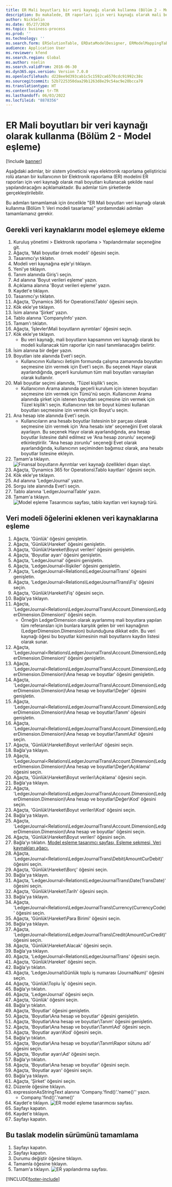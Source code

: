 ```yaml
---
title: ER Mali boyutları bir veri kaynağı olarak kullanma (Bölüm 2 - Model eşleme)
description: Bu makalede, ER raporları için veri kaynağı olarak mali boyutları kullanmak üzere Elektronik raporlama (ER) modelinin nasıl yapılandırılacağı açıklanmaktadır. (2. Bölüm)
author: NickSelin
ms.date: 05/27/2020
ms.topic: business-process
ms.prod: ''
ms.technology: ''
ms.search.form: ERSolutionTable, ERDataModelDesigner, ERModelMappingTable, ERModelMappingDesigner, ERExpressionDesignerFormula
audience: Application User
ms.reviewer: kfend
ms.search.region: Global
ms.author: nselin
ms.search.validFrom: 2016-06-30
ms.dyn365.ops.version: Version 7.0.0
ms.openlocfilehash: d228ee9d393cab1c5c1592ca6570cdc91992c38c
ms.sourcegitcommit: 52b7225350daa29b1263d8e29c54ac9e20bcca70
ms.translationtype: HT
ms.contentlocale: tr-TR
ms.lasthandoff: 06/03/2022
ms.locfileid: "8878356"
---
```

# <a name="er-use-financial-dimensions-as-a-data-source-part-2---model-mapping"></a>ER Mali boyutları bir veri kaynağı olarak kullanma (Bölüm 2 - Model eşleme)

[!include [banner](../../includes/banner.md)]

Aşağıdaki adımlar, bir sistem yöneticisi veya elektronik raporlama geliştiricisi rolü atanan bir kullanıcının bir Elektronik raporlama (ER) modelini ER raporları için veri kaynağı olarak mali boyutları kullanacak şekilde nasıl yapılandıracağını açıklamaktadır. Bu adımlar tüm şirketlerde gerçekleştirilebilir.

Bu adımları tamamlamak için öncelikle "ER Mali boyutları veri kaynağı olarak kullanma (Bölüm 1: Veri modeli tasarlama)" yordamındaki adımları tamamlamanız gerekir.


## <a name="add-required-data-sources-to-model-mapping"></a>Gerekli veri kaynaklarını model eşlemeye ekleme
1. Kuruluş yönetimi > Elektronik raporlama > Yapılandırmalar seçeneğine git.
2. Ağaçta, 'Mali boyutlar örnek modeli' öğesini seçin.
3. Tasarımcı'yı tıklatın.
4. Modeli veri kaynağına eşle'yi tıklayın.
5. Yeni'ye tıklayın.
6. Tanım alanında Giriş'i seçin.
7. Ad alanına 'Boyut verileri eşleme' yazın.
8. Açıklama alanına 'Boyut verileri eşleme' yazın.
9. Kaydet'e tıklayın.
10. Tasarımcı'yı tıklatın.
11. Ağaçta, 'Dynamics 365 for Operations\Tablo' öğesini seçin.
12. Kök ekle'ye tıklayın.
13. İsim alanına 'Şirket' yazın.
14. Tablo alanına 'CompanyInfo' yazın.
15. Tamam'ı tıklatın.
16. Ağaçta, 'İşlevler\Mali boyutların ayrıntıları' öğesini seçin.
17. Kök ekle'ye tıklayın.
    * Bu veri kaynağı, mali boyutların kapsamının veri kaynağı olarak bu modeli kullanacak tüm raporlar için nasıl tanımlanacağını belirtir.  
18. İsim alanına bir değer yazın.
19. Boyutları iste alanında Evet'i seçin.
    * Kullanıcının Kullanıcı iletişim formunda çalışma zamanında boyutları seçmesine izin vermek için Evet'i seçin. Bu seçenek Hayır olarak ayarlandığında, geçerli kurulumun tüm mali boyutları varsayılan olarak kullanılır.  
20. Mali boyutlar seçimi alanında, 'Tüzel kişilik'i seçin.
    * Kullanıcının Arama alanında geçerli kurulum için istenen boyutları seçmesine izin vermek için Tümü'nü seçin.  Kullanıcının Arama alanında şirket için istenen boyutları seçmesine izin vermek için Tüzel kişilik'i seçin.  Kullanıcının tek bir boyut kümesi kullanan boyutları seçmesine izin vermek için Boyut'u seçin.  
21. Ana hesap iste alanında Evet'i seçin.
    * Kullanıcıların ana hesabı boyutlar listesinin bir parçası olarak seçmesine izin vermek için 'Ana hesabı iste' seçeneğini Evet olarak ayarlayın.   Bu seçenek Hayır olarak ayarlandığında, ana hesap boyutlar listesine dahil edilmez ve 'Ana hesap zorunlu' seçeneği etkinleştirilir. "Ana hesap zorunlu" seçeneği Evet olarak ayarlandığında, kullanıcının seçiminden bağımsız olarak, ana hesabı boyutlar listesine ekleyin.  
22. Tamam'a tıklayın.
![Finansal boyutların Ayrıntılar veri kaynağı özellikleri dışarı slayt.](../media/er-financial-dimensions-guides-model-mapping1.png)
23. Ağaçta, 'Dynamics 365 for Operations\Tablo kayıtları' öğesini seçin.
24. Kök ekle'ye tıklayın.
25. Ad alanına 'LedgerJournal' yazın.
26. Sorgu iste alanında Evet'i seçin.
27. Tablo alanına 'LedgerJournalTable' yazın.
28. Tamam'a tıklayın.
![Model eşleme Tasarımcısı sayfası, tablo kayıtları veri kaynağı türü.](../media/er-financial-dimensions-guides-model-mapping2.png)

## <a name="map-data-model-elements-to-added-data-sources"></a>Veri modeli öğelerini eklenen veri kaynaklarına eşleme
1. Ağaçta, 'Günlük' öğesini genişletin.
2. Ağaçta, 'Günlük\Hareket' öğesini genişletin.
3. Ağaçta, 'Günlük\Hareket\Boyut verileri' öğesini genişletin.
4. Ağaçta, 'Boyutlar ayarı' öğesini genişletin.
5. Ağaçta, 'LedgerJournal' öğesini genişletin.
6. Ağaçta, 'LedgerJournal\<İlişkiler' öğesini genişletin.
7. Ağaçta, 'LedgerJournal\<Relations\LedgerJournalTrans' öğesini genişletin.
8. Ağaçta, 'LedgerJournal\<Relations\LedgerJournalTrans\Fiş' öğesini seçin.
9. Ağaçta, 'Günlük\Hareket\Fiş' öğesini seçin.
10. Bağla'ya tıklayın.
11. Ağaçta, 'LedgerJournal\<Relations\LedgerJournalTrans\Account.Dimension(LedgerDimension.Dimension)' öğesini seçin.
    * Örneğin LedgerDimension olarak ayarlanmış mali boyutlara yapılan tüm referansları için bunlara karşılık gelen bir veri kaynağının (LedgerDimension.Dimension) bulunduğuna dikkat edin. Bu veri kaynağı öğesi bu boyutlar kümesinin mali boyutlarını kaydın listesi olarak sunar.  
12. Ağaçta, 'LedgerJournal\<Relations\LedgerJournalTrans\Account.Dimension(LedgerDimension.Dimension)' öğesini genişletin.
13. Ağaçta, 'LedgerJournal\<Relations\LedgerJournalTrans\Account.Dimension(LedgerDimension.Dimension)\Ana hesap ve boyutlar' öğesini genişletin.
14. Ağaçta, 'LedgerJournal\<Relations\LedgerJournalTrans\Account.Dimension(LedgerDimension.Dimension)\Ana hesap ve boyutlar\Değer' öğesini genişletin.
15. Ağaçta, 'LedgerJournal\<Relations\LedgerJournalTrans\Account.Dimension(LedgerDimension.Dimension)\Ana hesap ve boyutlar\Tanım' öğesini genişletin.
16. Ağaçta, 'LedgerJournal\<Relations\LedgerJournalTrans\Account.Dimension(LedgerDimension.Dimension)\Ana hesap ve boyutlar\Tanım\Ad' öğesini seçin.
17. Ağaçta, 'Günlük\Hareket\Boyut verileri\Ad' öğesini seçin.
18. Bağla'ya tıklayın.
19. Ağaçta, 'LedgerJournal\<Relations\LedgerJournalTrans\Account.Dimension(LedgerDimension.Dimension)\Ana hesap ve boyutlar\Değer\Açıklama' öğesini seçin.
20. Ağaçta, 'Günlük\Hareket\Boyut verileri\Açıklama' öğesini seçin.
21. Bağla'ya tıklayın.
22. Ağaçta, 'LedgerJournal\<Relations\LedgerJournalTrans\Account.Dimension(LedgerDimension.Dimension)\Ana hesap ve boyutlar\Değer\Kod' öğesini seçin.
23. Ağaçta, 'Günlük\Hareket\Boyut verileri\Kod' öğesini seçin.
24. Bağla'ya tıklayın.
25. Ağaçta, 'LedgerJournal\<Relations\LedgerJournalTrans\Account.Dimension(LedgerDimension.Dimension)\Ana hesap ve boyutlar' öğesini seçin.
26. Ağaçta, 'Günlük\Hareket\Boyut verileri' öğesini seçin.
27. Bağla'yı tıklatın.
[Model eşleme tasarımcı sayfası, Eşleme sekmesi, Veri kaynakları ağacı.](../media/er-financial-dimensions-guides-model-mapping3.png)
28. Ağaçta, 'LedgerJournal\<Relations\LedgerJournalTrans\Debit(AmountCurDebit)' öğesini seçin.
29. Ağaçta, 'Günlük\Hareket\Borç' öğesini seçin.
30. Bağla'ya tıklayın.
31. Ağaçta, 'LedgerJournal\<Relations\LedgerJournalTrans\Date(TransDate)' öğesini seçin.
32. Ağaçta, 'Günlük\Hareket\Tarih' öğesini seçin.
33. Bağla'ya tıklayın.
34. Ağaçta, 'LedgerJournal\<Relations\LedgerJournalTrans\Currency(CurrencyCode)' öğesini seçin.
35. Ağaçta, 'Günlük\Hareket\Para Birimi' öğesini seçin.
36. Bağla'ya tıklayın.
37. Ağaçta, 'LedgerJournal\<Relations\LedgerJournalTrans\Credit(AmountCurCredit)' öğesini seçin.
38. Ağaçta, 'Günlük\Hareket\Alacak' öğesini seçin.
39. Bağla'ya tıklayın.
40. Ağaçta, 'LedgerJournal\<Relations\LedgerJournalTrans' öğesini seçin.
41. Ağaçta, 'Günlük\Hareket' öğesini seçin.
42. Bağla'yı tıklatın.
43. Ağaçta, 'LedgerJournal\Günlük toplu iş numarası (JournalNum)' öğesini seçin.
44. Ağaçta, 'Günlük\Toplu İş' öğesini seçin.
45. Bağla'yı tıklatın.
46. Ağaçta, 'LedgerJournal' öğesini seçin.
47. Ağaçta, 'Günlük' öğesini seçin.
48. Bağla'yı tıklatın.
49. Ağaçta, 'Boyutlar' öğesini genişletin.
50. Ağaçta, 'Boyutlar\Ana hesap ve boyutlar' öğesini genişletin.
51. Ağaçta, 'Boyutlar\Ana hesap ve boyutlar\Tanım' öğesini genişletin.
52. Ağaçta, 'Boyutlar\Ana hesap ve boyutlar\Tanım\Ad' öğesini seçin.
53. Ağaçta, 'Boyutlar ayarı\Kod' öğesini seçin.
54. Bağla'yı tıklatın.
55. Ağaçta, 'Boyutlar\Ana hesap ve boyutlar\Tanım\Rapor sütunu adı' öğesini seçin.
56. Ağaçta, 'Boyutlar ayarı\Ad' öğesini seçin.
57. Bağla'yı tıklatın.
58. Ağaçta, 'Boyutlar\Ana hesap ve boyutlar' öğesini seçin.
59. Ağaçta, 'Boyutlar ayarı' öğesini seçin.
60. Bağla'ya tıklayın.
61. Ağaçta, 'Şirket' öğesini seçin.
62. Düzenle öğesine tıklayın.
63. expressionAsStringText alanına 'Company.'find()'.'name()'' yazın.
    * Company.'find()'.'name()'  
64. Kaydet'e tıklayın.
![ER model eşleme tasarımcısı sayfası.](../media/er-financial-dimensions-guides-model-mapping4.png)
65. Sayfayı kapatın.
66. Kaydet'e tıklayın.
67. Sayfayı kapatın.

## <a name="complete-this-draft-models-version"></a>Bu taslak modelin sürümünü tamamlama
1. Sayfayı kapatın.
2. Sayfayı kapatın.
3. Durumu değiştir öğesine tıklayın.
4. Tamamla öğesine tıklayın.
5. Tamam'a tıklayın.
![ER yapılandırma sayfası.](../media/er-financial-dimensions-guides-model-mapping5.png)


[!INCLUDE[footer-include](../../../../includes/footer-banner.md)]
